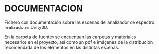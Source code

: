 # DOCUMENTACION

Fichero con documentación sobre las escenas del analizador de espectro realizado en Unity3D.

En la carpeta de fuentes se encuentran las carpetas y materiales necesarios en el proyecto, así como un pdf e imágenes de la distribución recomendada de los elementos en las distintas escenas.
